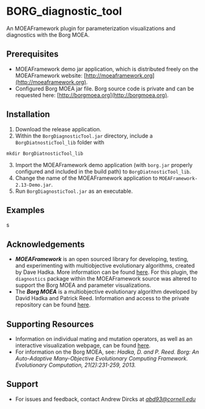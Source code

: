 # BORG_diagnostic_tool
An MOEAFramework plugin for parameterization visualizations and diagnostics with the Borg MOEA.

## Prerequisites
- MOEAFramework demo jar application, which is distributed freely on the MOEAFramework website: [http://moeaframework.org](http://moeaframework.org).
- Configured Borg MOEA jar file. Borg source code is private and can be requested here: [http://borgmoea.org](http://borgmoea.org).

## Installation
1. Download the release application.
2. Within the `BorgDiagnosticTool.jar` directory, include a `BorgDiatnosticTool_lib` folder with 
```
mkdir BorgDiatnosticTool_lib
```
3. Import the MOEAFramework demo application (with `borg.jar` properly configured and included in the build path) to `BorgDiatnosticTool_lib`.
4. Change the name of the MOEAFramework application to `MOEAFramework-2.13-Demo.jar`.
5. Run `BorgDiagnosticTool.jar` as an executable.

## Examples
s

## Acknowledgements
- ***MOEAFramework*** is an open sourced library for developing, testing, and experimenting with multiobjective evolutionary algorithms, created by Dave Hadka. More information can be found [here](http://moeaframework.org). For this plugin, the `diagnostics` package within the MOEAFramework source was altered to support the Borg MOEA and parameter visualizations.
- The ***Borg MOEA*** is a multiobjective evolutionary algorithm developed by David Hadka and Patrick Reed. Information and access to the private repository can be found [here](http://borgmoea.org). 

## Supporting Resources
- Information on individual mating and mutation operators, as well as an interactive visualization webpage, can be found [here](https://github.com/andrewdircks/visualize_operators).
- For information on the Borg MOEA, see: *Hadka, D. and P. Reed. Borg: An Auto-Adaptive Many-Objective Evolutionary Computing Framework. Evolutionary Computation, 21(2):231-259, 2013.*

## Support
- For issues and feedback, contact Andrew Dircks at *abd93@cornell.edu*
